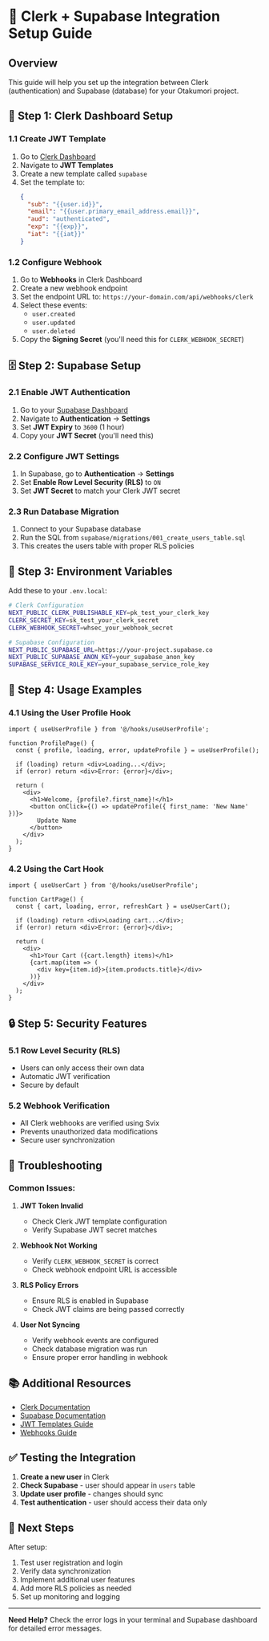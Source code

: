 # 🔐 Clerk + Supabase Integration Setup Guide

## **Overview**
This guide will help you set up the integration between Clerk (authentication) and Supabase (database) for your Otakumori project.

## **🚀 Step 1: Clerk Dashboard Setup**

### 1.1 Create JWT Template
1. Go to [Clerk Dashboard](https://dashboard.clerk.com/)
2. Navigate to **JWT Templates**
3. Create a new template called `supabase`
4. Set the template to:
   ```json
   {
     "sub": "{{user.id}}",
     "email": "{{user.primary_email_address.email}}",
     "aud": "authenticated",
     "exp": "{{exp}}",
     "iat": "{{iat}}"
   }
   ```

### 1.2 Configure Webhook
1. Go to **Webhooks** in Clerk Dashboard
2. Create a new webhook endpoint
3. Set the endpoint URL to: `https://your-domain.com/api/webhooks/clerk`
4. Select these events:
   - `user.created`
   - `user.updated`
   - `user.deleted`
5. Copy the **Signing Secret** (you'll need this for `CLERK_WEBHOOK_SECRET`)

## **🗄️ Step 2: Supabase Setup**

### 2.1 Enable JWT Authentication
1. Go to your [Supabase Dashboard](https://supabase.com/dashboard)
2. Navigate to **Authentication** → **Settings**
3. Set **JWT Expiry** to `3600` (1 hour)
4. Copy your **JWT Secret** (you'll need this)

### 2.2 Configure JWT Settings
1. In Supabase, go to **Authentication** → **Settings**
2. Set **Enable Row Level Security (RLS)** to `ON`
3. Set **JWT Secret** to match your Clerk JWT secret

### 2.3 Run Database Migration
1. Connect to your Supabase database
2. Run the SQL from `supabase/migrations/001_create_users_table.sql`
3. This creates the users table with proper RLS policies

## **🔧 Step 3: Environment Variables**

Add these to your `.env.local`:

```bash
# Clerk Configuration
NEXT_PUBLIC_CLERK_PUBLISHABLE_KEY=pk_test_your_clerk_key
CLERK_SECRET_KEY=sk_test_your_clerk_secret
CLERK_WEBHOOK_SECRET=whsec_your_webhook_secret

# Supabase Configuration
NEXT_PUBLIC_SUPABASE_URL=https://your-project.supabase.co
NEXT_PUBLIC_SUPABASE_ANON_KEY=your_supabase_anon_key
SUPABASE_SERVICE_ROLE_KEY=your_supabase_service_role_key
```

## **📱 Step 4: Usage Examples**

### 4.1 Using the User Profile Hook
```tsx
import { useUserProfile } from '@/hooks/useUserProfile';

function ProfilePage() {
  const { profile, loading, error, updateProfile } = useUserProfile();

  if (loading) return <div>Loading...</div>;
  if (error) return <div>Error: {error}</div>;

  return (
    <div>
      <h1>Welcome, {profile?.first_name}!</h1>
      <button onClick={() => updateProfile({ first_name: 'New Name' })}>
        Update Name
      </button>
    </div>
  );
}
```

### 4.2 Using the Cart Hook
```tsx
import { useUserCart } from '@/hooks/useUserProfile';

function CartPage() {
  const { cart, loading, error, refreshCart } = useUserCart();

  if (loading) return <div>Loading cart...</div>;
  if (error) return <div>Error: {error}</div>;

  return (
    <div>
      <h1>Your Cart ({cart.length} items)</h1>
      {cart.map(item => (
        <div key={item.id}>{item.products.title}</div>
      ))}
    </div>
  );
}
```

## **🔒 Step 5: Security Features**

### 5.1 Row Level Security (RLS)
- Users can only access their own data
- Automatic JWT verification
- Secure by default

### 5.2 Webhook Verification
- All Clerk webhooks are verified using Svix
- Prevents unauthorized data modifications
- Secure user synchronization

## **🚨 Troubleshooting**

### Common Issues:

1. **JWT Token Invalid**
   - Check Clerk JWT template configuration
   - Verify Supabase JWT secret matches

2. **Webhook Not Working**
   - Verify `CLERK_WEBHOOK_SECRET` is correct
   - Check webhook endpoint URL is accessible

3. **RLS Policy Errors**
   - Ensure RLS is enabled in Supabase
   - Check JWT claims are being passed correctly

4. **User Not Syncing**
   - Verify webhook events are configured
   - Check database migration was run
   - Ensure proper error handling in webhook

## **📚 Additional Resources**

- [Clerk Documentation](https://clerk.com/docs)
- [Supabase Documentation](https://supabase.com/docs)
- [JWT Templates Guide](https://clerk.com/docs/backend-requests/jwt-templates)
- [Webhooks Guide](https://clerk.com/docs/webhooks)

## **✅ Testing the Integration**

1. **Create a new user** in Clerk
2. **Check Supabase** - user should appear in `users` table
3. **Update user profile** - changes should sync
4. **Test authentication** - user should access their data only

## **🎯 Next Steps**

After setup:
1. Test user registration and login
2. Verify data synchronization
3. Implement additional user features
4. Add more RLS policies as needed
5. Set up monitoring and logging

---

**Need Help?** Check the error logs in your terminal and Supabase dashboard for detailed error messages.
